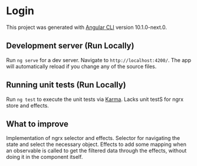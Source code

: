 # Login

This project was generated with [Angular CLI](https://github.com/angular/angular-cli) version 10.1.0-next.0.

## Development server (Run Locally)

Run `ng serve` for a dev server. Navigate to `http://localhost:4200/`. The app will automatically reload if you change any of the source files.

## Running unit tests (Run Locally)

Run `ng test` to execute the unit tests via [Karma](https://karma-runner.github.io).
Lacks unit testS for ngrx store and effects.

## What to improve

Implementation of ngrx selector and effects. Selector for navigating the state and select the necessary object. Effects to add some mapping when an observable is called to get the filtered data through the effects, without doing it in the component itself.
